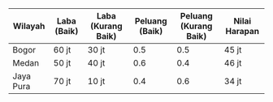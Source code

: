 | Wilayah    | Laba (Baik) | Laba (Kurang Baik) | Peluang (Baik) | Peluang (Kurang Baik) | Nilai Harapan |
|------------|-------------|--------------------|----------------|-----------------------|---------------|
| Bogor | 60 jt | 30 jt | 0.5 | 0.5 | 45 jt |
| Medan | 50 jt | 40 jt | 0.6 | 0.4 | 46 jt |
| Jaya Pura | 70 jt | 10 jt | 0.4 | 0.6 | 34 jt |
